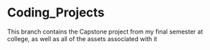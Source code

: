 # Coding_Projects
This branch contains the Capstone project from my final semester at college, as well as all of the assets associated with it
